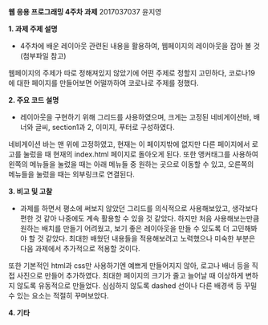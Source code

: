 **웹 응용 프로그래밍 4주차 과제**
2017037037 윤지영


**1. 과제 주제 설명**
- 4주차에 배운 레이아웃 관련된 내용을 활용하여, 웹페이지의 레이아웃을 잡아 볼 것(첨부파일 참고)

웹페이지의 주제가 따로 정해져있지 않았기에 어떤 주제로 정할지 고민하다, 
코로나19에 대한 페이지를 만들어보면 어떨까하여 코로나로 주제를 정했다. 


**2. 주요 코드 설명**
 - 레이아웃을 구현하기 위해 그리드를 사용하였으며, 크게는 고정된 네비게이션바, 배너와 글씨, section1과 2, 이미지, 푸터로 구성하였다. 

 네비게이션 바는 맨 위에 고정하였고, 현재는 이 페이지밖에 없지만 다른 페이지에서 로고를 눌렀을 때 현재의 index.html 페이지로 돌아오게 된다.
또한 앵커태그를 사용하여 왼쪽의 메뉴들을 눌렀을 때는 아래 메뉴들 중 원하는 곳으로 이동할 수 있고, 오른쪽의 메뉴들을 눌렀을 때는 외부링크로 연결된다.


**3. 비고 및 고찰**
 - 과제를 하면서 평소에 써보지 않았던 그리드를 의식적으로 사용해보았고, 생각보다 편한 것 같아 나중에도 계속 활용할 수 있을 것 같았다. 하지만 처음 사용해보는만큼 원하는 배치를 만들기 어려웠고, 보기 좋은 레이아웃을 만들 수 있도록 더 고민해봐야 할 것 같았다. 최대한 배웠던 내용들을 적용해보려고 노력했으나 미숙한 부분은 다음 과제에서 추가적으로 적용할 것이다.
 
또한 기본적인 html과 css만 사용하기엔 예쁘게 만들어지지 않아, 로고나 배너 등을 직접 사진으로 만들어 추가하였다. 최대한 페이지의 크기가 줄고 늘어날 때 이상하게 변하지 않도록 유동적으로 만들었다. 심심하지 않도록 dashed 선이나 다른 배경색 등 꾸밀 수 있는 요소는 적절히 꾸며보았다.


**4. 기타**
